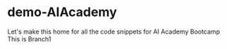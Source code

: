 # demo-AIAcademy
Let's make this home for all the code snippets for AI Academy Bootcamp
This is Branch1
